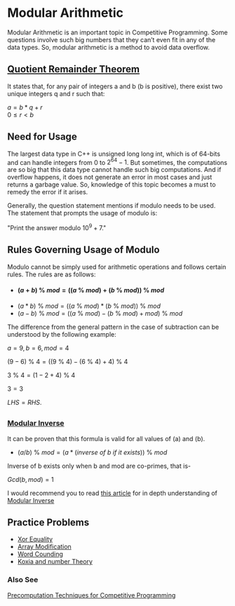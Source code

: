 
# Modular Arithmetic

Modular Arithmetic is an important topic in Competitive Programming. Some questions involve such big numbers that they can’t even fit in any of the data types. So, modular arithmetic is a method to avoid data overflow.


## [Quotient Remainder Theorem](https://www.geeksforgeeks.org/quotient-remainder-theorem/)
It states that, for any pair of integers a and b (b is positive), there exist two unique integers q and r such that:

$a = b * q + r$  
$0 \le r < b$


## Need for Usage

The largest data type in C++ is unsigned long long int, which is of 64-bits and can handle integers from 0 to $2^{64}-1$. But sometimes, the computations are so big that this data type cannot handle such big computations. And if overflow happens, it does not generate an error in most cases and just returns a garbage value. So, knowledge of this topic becomes a must to remedy the error if it arises.

Generally, the question statement mentions if modulo needs to be used. The statement that prompts the usage of modulo is:

"Print the answer modulo $10^9+7$."


## Rules Governing Usage of Modulo

Modulo cannot be simply used for arithmetic operations and follows certain rules. The rules are as follows:

- #### $(a + b)$ % $mod = ((a$ % $mod) + (b$ % $mod))$ % $mod$
- $(a * b)$ % $mod = ((a$ % $mod) * (b$ % $mod))$ % $mod$
- $(a - b)$ % $mod = ((a$ % $mod) - (b$ % $mod) + mod)$ % $mod$


The difference from the general pattern in the case of subtraction can be understood by the following example:

$a = 9, b = 6, mod = 4$

$(9-6)$ % $4 = ((9$ % $4)-(6$ % $4)+4)$ % $4$

$3$ % $4 = (1-2+4)$ % $4$

$3 = 3$

$LHS=RHS.$

##

### [Modular Inverse](https://cp-algorithms.com/algebra/module-inverse.html) 

It can be proven that this formula is valid for all values of \(a\) and \(b\).

- $(a / b)$ % $mod = (a * (inverse\ of\ b\ if\ it\ exists))$ % $mod$

Inverse of b exists only when b and mod are co-primes, that is-

$Gcd( b , mod ) = 1$

I would recommend you to read [this article](https://cp-algorithms.com/algebra/module-inverse.html) for in depth understanding of [Modular Inverse](https://cp-algorithms.com/algebra/module-inverse.html)
<br>

## Practice Problems 
    
- [Xor Equality](https://www.codechef.com/problems/XOREQUAL)
- [Array Modification](https://www.codechef.com/problems/MARM)
- [Word Counding](https://www.codechef.com/problems/WCOUNT)
- [Koxia and number Theory](https://codeforces.com/problemset/problem/1770/C)

### Also See

[Precomputation Techniques for Competitive Programming](https://www.geeksforgeeks.org/precomputation-techniques-for-competitive-programming/)


    
    